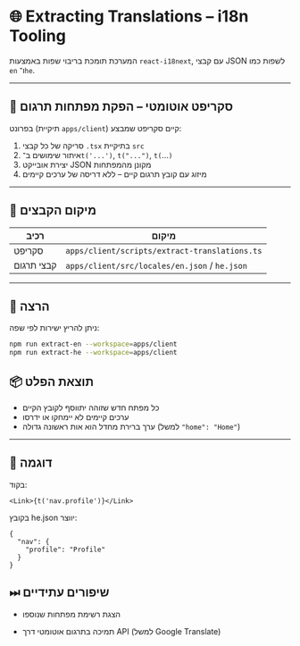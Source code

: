 # 🌐 Extracting Translations – i18n Tooling

המערכת תומכת בריבוי שפות באמצעות `react-i18next`, עם קבצי JSON לשפות כמו `en` ו־`he`.

---

## 🧰 סקריפט אוטומטי – הפקת מפתחות תרגום

בפרונט (תיקיית `apps/client`) קיים סקריפט שמבצע:

1. סריקה של כל קבצי `.tsx` בתיקיית `src`
2. איתור שימושים ב־`t('...')`, `t("...")`, `t(`...`)`
3. יצירת אובייקט JSON מקונן מהמפתחות
4. מיזוג עם קובץ תרגום קיים – ללא דריסה של ערכים קיימים

---

## 📁 מיקום הקבצים

| רכיב                     | מיקום                                               |
|--------------------------|------------------------------------------------------|
| סקריפט                   | `apps/client/scripts/extract-translations.ts`       |
| קבצי תרגום               | `apps/client/src/locales/en.json` / `he.json`       |

---

## 🚀 הרצה

ניתן להריץ ישירות לפי שפה:

```bash
npm run extract-en --workspace=apps/client
npm run extract-he --workspace=apps/client
```

## 📦 תוצאת הפלט

- כל מפתח חדש שזוהה יתווסף לקובץ הקיים
- ערכים קיימים לא יימחקו או ידרסו
- ערך ברירת מחדל הוא אות ראשונה גדולה (למשל `"home": "Home"`)

---

## 🧪 דוגמה

בקוד:

```tsx
<Link>{t('nav.profile')}</Link>
```

בקובץ he.json יווצר:

```tsx
{
  "nav": {
    "profile": "Profile"
  }
}
```

## ⏭ שיפורים עתידיים
- הצגת רשימת מפתחות שנוספו

- תמיכה בתרגום אוטומטי דרך API (למשל Google Translate)